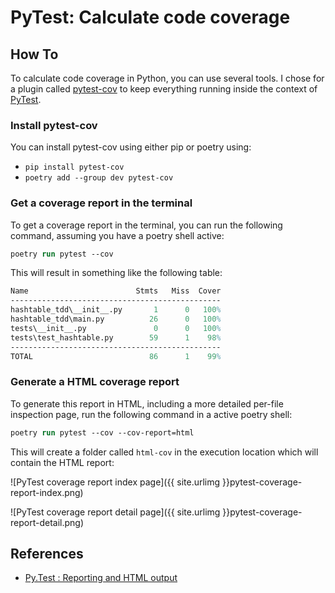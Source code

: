 # PyTest: Calculate code coverage

## How To

To calculate code coverage in Python, you can use several tools. I chose for a plugin called [pytest-cov](https://pypi.org/project/pytest-cov/) to keep everything running inside the context of [PyTest](https://docs.pytest.org/en/7.2.x/).

### Install pytest-cov

You can install pytest-cov using either pip or poetry using:
- `pip install pytest-cov`
- `poetry add --group dev pytest-cov`

### Get a coverage report in the terminal

To get a coverage report in the terminal, you can run the following command, assuming you have a poetry shell active:

```ps
poetry run pytest --cov
```

This will result in something like the following table:

```ps
Name                        Stmts   Miss  Cover
-----------------------------------------------
hashtable_tdd\__init__.py       1      0   100%
hashtable_tdd\main.py          26      0   100%
tests\__init__.py               0      0   100%
tests\test_hashtable.py        59      1    98%
-----------------------------------------------
TOTAL                          86      1    99%
```

### Generate a HTML coverage report

To generate this report in HTML, including a more detailed per-file inspection page, run the following command in a active poetry shell:

```ps
poetry run pytest --cov --cov-report=html
```

This will create a folder called `html-cov` in the execution location which will contain the HTML report:

![PyTest coverage report index page]({{ site.urlimg }}pytest-coverage-report-index.png)

![PyTest coverage report detail page]({{ site.urlimg }}pytest-coverage-report-detail.png)

## References

- [Py.Test : Reporting and HTML output](https://stackoverflow.com/questions/17557813/py-test-reporting-and-html-output)